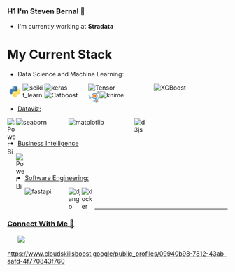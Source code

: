### H1 I'm Steven Bernal  🤖


- I'm currently working at **Stradata**

# My Current Stack
<p>

- Data Science and Machine Learning:

<a href="https://www.python.org/"> <img align="left" alt="python" width="35 px" src="https://raw.githubusercontent.com/github/explore/80688e429a7d4ef2fca1e82350fe8e3517d3494d/topics/python/python.png" />
<a href="https://scikit-learn.org/stable/"> <img align="left" alt="scikit_learn" width="50 px" src="https://upload.wikimedia.org/wikipedia/commons/thumb/0/05/Scikit_learn_logo_small.svg/1920px-Scikit_learn_logo_small.svg.png" />
<a href="https://keras.io/"> <img align="left" alt="keras" width="100px" src="https://keras.io/img/logo.png" />
<a href="https://www.tensorflow.org/?hl=es-419"> <img align="left" alt="Tensor" width="150px" src="https://www.gstatic.com/devrel-devsite/prod/v2a398f8757b82183cb182aec0e7c4771ac1123a40d36fc97c8783f6df9b3c672/tensorflow/images/lockup.svg" />
<a href="https://xgboost.readthedocs.io/en/stable/#"> <img align="left" alt="XGBoost" width="100px" src="https://upload.wikimedia.org/wikipedia/commons/6/69/XGBoost_logo.png" />
<a href="https://www.tensorflow.org/?hl=es-419"> <img align="left" alt="Catboost" width="100px" src="https://yastatic.net/s3/locdoc/daas-static/catboost/71b237a322eec6f2889af0dae2a9c549.svg" />
<a href="https://networkx.org/"> <img align="left" alt="NetworkX" width="26px" src="https://raw.githubusercontent.com/devicons/devicon/master/icons/networkx/networkx-original.svg" />
<a href="https://www.knime.com/"> <img align="left" alt="knime" width="100px" src="https://www.knime.com/images/knime-logo.svg"/>
<br>
<br>
</p>
<p>
  
- Dataviz:

<a href="https://powerbi.microsoft.com/en-us/"> <img align="left" alt="Power Bi" width="20px" src="https://github.com/microsoft/PowerBI-Icons/blob/main/PNG/Power-BI.png"/>
<a href="https://seaborn.pydata.org/"> <img align="left" alt="seaborn" width="120px" src="https://seaborn.pydata.org/_static/logo-wide-lightbg.svg"/>
<a href="https://matplotlib.org/stable/index.html"> <img align="left" alt="matplotlib" width="150px" src="https://matplotlib.org/stable/_static/logo_dark.svg"/>
<a href="https://d3js.org/"> <img align="left" alt="d3js" width="30px" src="https://d3js.org/logo.svg"/>
<br>
<br>
</p>
<p>

- Business Intelligence

<a href="https://powerbi.microsoft.com/en-us/"> <img align="left" alt="Power Bi" width="20px" src="https://github.com/microsoft/PowerBI-Icons/blob/main/PNG/Power-BI.png"/>
<br>
<br>
</p>

- Software Engineering:
  
<a href="https://fastapi.tiangolo.com/"> <img align="left" alt="fastapi" width="100px" src="https://fastapi.tiangolo.com/img/logo-margin/logo-teal.png"/>
<a href="https://www.djangoproject.com/"> <img align="left" alt="django" width="30px" src="https://es.wikipedia.org/wiki/Django_(framework)#/media/Archivo:Django_logo.svg"/>
<a href="https://www.docker.com/"> <img align="left" alt="docker" width="30 px" src="https://www.docker.com/wp-content/uploads/2022/03/vertical-logo-monochromatic.png"/>
<br>
<br>

***
<p align="center">
  
### Connect With Me 💬
<ul>
  <a href='https://www.linkedin.com/in/steven-bernal-tovar/'>
  <img src="https://img.shields.io/badge/linkedin-%230077B5.svg?&style=for-the-badge&logo=linkedin&logoColor=white" height=25>
</ul>

https://www.cloudskillsboost.google/public_profiles/09940b98-7812-43ab-aafd-4f770843f760





